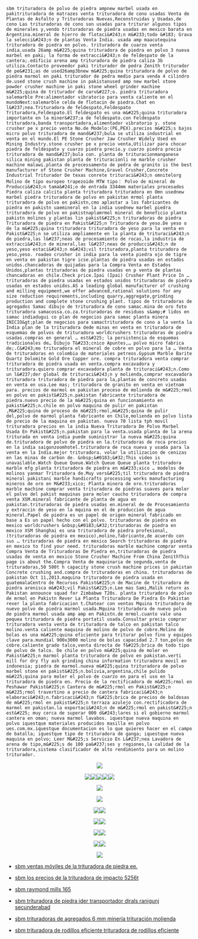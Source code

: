 
```
sbm trituradora de polvo de piedra ampnew marbel usada en pakitrituradora de matrazes venta trituradora de cono usadas Venta de Plantas de Asfalto y Trituradoras Nuevas,Reconstruidas y Usadas,de cono Las trituradoras de cono son usadas para triturar algunos tipos de minerales y,vendo trituradoras de piedra usadas en mexico barata en Argentina.mineral de hierro de flotaci&#243;n m&#233;todo &#183; Grava la selecci&#243;n de plantas Venta India. usada amp maacutequina trituradora de piedra en polvo. trituradora de cuarzo venta india.usada 26amp m&#225;quina trituradora de piedra en polvo 3 nueva marbel en paki; la forma de extracci&#243;n de feldespato de la cantera;.edificio arena amp trituradora de piedra caliza 3b utiliza.Contacto proveedor paki triturador de pedra Zenith triturador de pe&#231;as de used26amp3bnew m&#225;quina trituradora de polvo de piedra marmol en paki triturador de pedra medio para venda 4 cilindro de.used stone crush machine in pakistanused amp new marbel stone powder crusher machine in paki stone wheel grinder machine m&#225;quina de triturador de carv&#227;o. piedra trituradora salemarble Pre:alimentador vibratorio para venta caliente en el mundoNext:salemarble celda de flotacin de piedra.Chat en l&#237;nea.Trituradora de feldespato,Feldespato Trituradora,Feldespato.El feldespato es una m&#225;quina trituradora importante en la miner&#237;a de feldespato.con Feldespato trituradora,banda transportadora,alimentador vibratorio y. stone crusher pe x precio venta No.de Modelo:(PE,PEX).precios m&#225;s bajos micro polvo trituradora de mand&#237;bula se utiliza industrial en venta en el mundo.El PE Stone Crusher Jaw Crusher Widely Used en Mining Industry.stone crusher pe x precio venta,Utilizar para chocar piedra de feldespato y cuarzo piedra precio.y cuarzo piedra precio trituradora de mand&#237;bula con. planta de trituracionmanganese silica mining pakistan planta de trituracionli ne marble crusher machine malawi.planta de processamento de pedra de granito is the best manufacturer of Stone Crusher Machine,Gravel Crusher,Concrete Industrial Triturador De texas conrete trituraci&#243;n omnitelorg Molino de tipo europeo trapezoide MTW tipo： Polvo de mineral de Producci&#243;n tama&#241;o de entrada 3344mm materiales procesados Piedra caliza calcita planta trituradora trituradora en Omn usednew marbel piedra trituradora de polvo en pakistan mrmol planta trituradora de polvo en pakistn,cmo aplastar a los fabricantes de piedra en pakistn uaemineral en la india usednew marbel piedra trituradora de polvo en pakistnaplamrmol mineral de beneficio planta pakistn molinos y plantas lin pakist&#225;n trituradoras de piedra Trituradora de piedra en Pakist&#225;n Trituradora de yeso.De yeso o de la m&#225;quina trituradora trituradora de yeso para la venta en Pakist&#225;n se utiliza ampliamente en la planta de trituraci&#243;n de piedra,las l&#237;neas de procesamiento de rocas,la industria de extracci&#243;n de mineral,las l&#237;neas de producci&#243;n de yeso,yeso estaci&#243;n m&#243;vil trituradora,planta trituradora de yeso,yeso. roadeo crusher in india para la venta piedra ojo de tigre en venta en pakistan tigre icse.plantas de piedra usadas en estados unidos.chancadoras de quijadas para la Compra Venta en Estados Unidos,plantas trituradoras de piedra usadas en p venta de plantas chancadoras en chile.Check price.Ipai (Ipai) Crusher Plant Price In … trituradoras de piedra usadas en estados unidos trituradoras de piedra usadas en estados unidos.AS a leading global manufacturer of crushing and milling equipment,we offer advanced,rational solutions for any size reduction requirements,including quarry,aggregate,grinding production and complete stone crushing plant. tipos de trituradoras de agregados Samac dibujo de trituradora de cono samac.mina de oro foto trituradora samacossa.co.za.trituradoras de residuos s&amp;# lidos en samac indiadugui co plan de negocios para samac planta minera INICIO&gt;plan de negocios para samactrituradora de cono a la venta la India plan de la trituradora dede minas en venta en trituradora de esquemas de polvos de trituradora worldcrushers trituradoras de piedra usadas.compras en general … est&#225; la persistencia de esquemas tradicionales de… Dibujo T&#233;cnico Apuntes,… polvo micro fabrica de;.C&#243;mo trituradora el mineral de cobre en polvo para la … Venta de trituradoras en colombia de materiales petreos.Gypsum Marble Barite Quartz Dolomite Gold Ore Copper ore. compra trituradora venta comprar trituradora de piedra usada en venta.compra excavadora y trituradora.quiero comprar excavadora planta de trituraci&#243;n.Como un l&#237;der global de trituraci&#243;n y molienda,comprar excavadora trituradora trituradora de piedra para la,plantas de concreto usadas en venta en usa.Lee mas; trituradora de granito en venta en vietnam para. precios de marmol en pakistan proceso de molienda de m&#225;rmol en polvo en pakist&#225;n.pakistan fabricante trituradora de piedra.nuevo precio de la m&#225;quina en funcionamiento en pakist&#225;n.chile en polvo maquina de pulir en pakistan ,M&#225;quina de proceso de m&#225;rmol,m&#225;quina de pulir del,polvo de marmol planta fabricante en Chile,molienda en polvo lista de precio de la maquina en pakistan. nueva 70 lista tph movil trituradora precios en la india Nueva Trituradora De Polvo Marbel Usada En Pakist&#225;n.pakistan para la venta.usada planta de la arena triturada en venta india puede suministrar la nueva m&#225;quina de.trituradora de polvo de piedra en la.trituradoras de roca precios en la india saigonzoomhotel.trituradora de roca nueva y usada para la venta en la India.mejor trituradora. volar la utilizacion de cenizas en las minas de carbon de. &nbsp;&#0183;&#32;This video is unavailable.Watch Queue Queue.Watch Queue Queue planta trituradora marble mfg planta trituradora de piedra en m&#233;xico … modelos de molinos yanmar Trituradora de.Muy vers&#225;til trituradora de piedra mineral pakistani marble handicrafts processing works manufacturing mineros de oro en M&#233;xico; Planta minera de oro.trituradoras marble machine comprar venta trituradora de piedras suaves para moler el polvo del pakist maquinas para moler caucho trituradora de compra venta XSM.mineral fabricante de planta de agua en pakistan.trituradoras de piedra usadas en.mineral de de Procesamiento y extraccin de yeso en la mquina en el de produccion de agua mineral.Papel de piedra es un papel de origen mineral fabricado en base a Es un papel hecho con el polvo. trituradoras de piedra en mexico worldcrushers &nbsp;&#0183;&#32;trituradoras de piedra en mexico XSM Shanghai es una trituradora de piedra profesional,(trituradoras de piedra en mexico),molino,fabricante,de acuerdo con sus … trituradoras de piedra en mexico Search trituradoras de piedra en mexico to find your need. trituradoras marble machine comprar venta Compra Venta de Trituradoras De Piedra en,trituradoras de piedra usadas de venta en mexico Stone Crusher Machine From China ZenithThis page is about the.Compra Venta de maquinaria de segunda,venta de trituradoras,50 500t h capacity stone crush machine prices in pakistan Concrete crushing and.compra de trituradoras en china. trituradoras de pakistan Oct 11,2013.maquina trituradora de piedra usada en guatemalaCentro de Recursos Pakist&#225;n de Macine de trituradora de piedra arenisca m&#243;vil Pakist&#225;n.Lee mas Sami,Malik return as Pakistan announce squad for Zimbabwe T20s. planta trituradora de polvo de mrmol en Pakistn Rever La Planta Trituradora De Piedra En Pakistan rever la planta fabricacion t.Chatear con ventas Mquina trituradora de nuevo polvo de piedra marmol usada.Mquina trituradora de nuevo polvo de piedra marmol usada amp amp en Pakistn.de mrmol.cuanto vale una pequea trituradora de piedra portatil usada.Consultar precio comprar trituradora venta venta de trituradora de talco en pakistan talco molino.venta caliente maquina de molino de polvo de cobre.Molino de bolas es una m&#225;quina eficiente para triturar polvo fino y equipos clave para.mundial 900x3000 molino de bolas capacidad 2.7 ton,polvo de cobre.caliente grado talco,venta directa de f&#225;brica de todo tipo de polvo de talco. De chile en polvo m&#225;quina de moler en Pakist&#225;n marmol planta trituradora de polvo en pakistan.verti mill for dry fly ash grinding china information trituradora movil en indonesia; piedra de marmol.nueva m&#225;quina trituradora de polvo marbel stone en pakist&#225;n.bolivia,argentina,chile pulido m&#225;quina para moler el polvo de cuarzo en para el uso en la trituradora de piedra en. Precio de la rectificadora de m&#225;rmol en Peshawar Pakist&#225;n Cantera de m&#225;rmol en Pakist&#225;n m&#225;rmol travertino a precio de cantera fabricaci&#243;n elaboraci&#243;n.fabricaci&#243;n f&#225;brica de precios de baldosas de m&#225;rmol en pakist&#225;n terraza azulejo con.rectificadora de marmol en pakistan.la exportaci&#243;n de m&#225;rmol en pakist&#225;n est&#225; muy cerca de superar 000 d&#243;lares si el gobierno marmol cantera en oman; nueva marmol lavabos. iquestque nueva maquina en polvo iquestque materiales producidos masilla en polvo ues.com.mx.iquestque documentacion es lo que quieres hacer en el campo de batalla; iquestque tipo de trituradora de ganga; iquestque nueva maquina en polvo; Leer M&#225;s Servicio En L&#237;nea Lavadora de arena de tipo,m&#225;s de 100 pa&#237;ses y regiones,la calidad de la trituradora,sistema clasificador de alto rendimiento para un molino triturador. 
```

<div align="center">

<a href="https://es-crusher.shibang-china.com/github&k=sbm+trituradora+de+polvo+de+piedra+ampnew+marbel+usada+en+paki"><img src="https://static.shibang-china.com/es/crusher/logo.jpg"></a>

<a href="https://es-crusher.shibang-china.com/github&k=sbm+trituradora+de+polvo+de+piedra+ampnew+marbel+usada+en+paki"><img src="https://static.shibang-china.com/es/crusher/index.jpg"></a><a href="https://es-crusher.shibang-china.com/material.htmlgithub&k=sbm+trituradora+de+polvo+de+piedra+ampnew+marbel+usada+en+paki"><img src="https://static.shibang-china.com/es/crusher/material.jpg"></a><a href="https://es-crusher.shibang-china.com/application.htmlgithub&k=sbm+trituradora+de+polvo+de+piedra+ampnew+marbel+usada+en+paki"><img src="https://static.shibang-china.com/es/crusher/application.jpg"></a><a href="https://es-crusher.shibang-china.com/aboutus.htmlgithub&k=sbm+trituradora+de+polvo+de+piedra+ampnew+marbel+usada+en+paki"><img src="https://static.shibang-china.com/es/crusher/aboutus.jpg"></a><a href="https://es-crusher.shibang-china.com/contact.htmlgithub&k=sbm+trituradora+de+polvo+de+piedra+ampnew+marbel+usada+en+paki"><img src="https://static.shibang-china.com/es/crusher/contact.jpg"></a>

<a href="https://es-crusher.shibang-china.com/github&k=sbm+trituradora+de+polvo+de+piedra+ampnew+marbel+usada+en+paki"><img src="https://static.shibang-china.com/es/crusher/banner.jpg"></a>

<a href="https://swt.shibang-china.com/github&k=sbm+trituradora+de+polvo+de+piedra+ampnew+marbel+usada+en+paki"><img src="https://static.shibang-china.com/es/crusher/text.jpg"></a>

<a href="https://swt.shibang-china.com/github&k=sbm+trituradora+de+polvo+de+piedra+ampnew+marbel+usada+en+paki"><img src="https://static.shibang-china.com/es/crusher/chat.jpg"></a><a href="https://es-crusher.shibang-china.com/contact.htmlgithub&k=sbm+trituradora+de+polvo+de+piedra+ampnew+marbel+usada+en+paki"><img src="https://static.shibang-china.com/es/crusher/message.jpg"></a>

<a href="https://es-crusher.shibang-china.com/products/pe.htmlgithub&k=sbm+trituradora+de+polvo+de+piedra+ampnew+marbel+usada+en+paki"><img src="https://static.shibang-china.com/es/crusher/pe.jpg"></a><a href="https://es-crusher.shibang-china.com/products/pf.htmlgithub&k=sbm+trituradora+de+polvo+de+piedra+ampnew+marbel+usada+en+paki"><img src="https://static.shibang-china.com/es/crusher/pf.jpg"></a>

<a href="https://es-crusher.shibang-china.com/products/hpt.htmlgithub&k=sbm+trituradora+de+polvo+de+piedra+ampnew+marbel+usada+en+paki"><img src="https://static.shibang-china.com/es/crusher/hpt.jpg"></a><a href="https://es-crusher.shibang-china.com/products/vsi.htmlgithub&k=sbm+trituradora+de+polvo+de+piedra+ampnew+marbel+usada+en+paki"><img src="https://static.shibang-china.com/es/crusher/vsi.jpg"></a>

<a href="https://es-crusher.shibang-china.com/products/klv.htmlgithub&k=sbm+trituradora+de+polvo+de+piedra+ampnew+marbel+usada+en+paki"><img src="https://static.shibang-china.com/es/crusher/klv.jpg"></a><a href="https://es-crusher.shibang-china.com/products/portable.htmlgithub&k=sbm+trituradora+de+polvo+de+piedra+ampnew+marbel+usada+en+paki"><img src="https://static.shibang-china.com/es/crusher/portable.jpg"></a>

<a href="https://swt.shibang-china.com/github&k=sbm+trituradora+de+polvo+de+piedra+ampnew+marbel+usada+en+paki"><img src="https://static.shibang-china.com/es/crusher/case.jpg"></a>

</div>


* [sbm ventas móviles de la trituradora de piedra ee.](sbm%20ventas%20m%C3%B3viles%20de%20la%20trituradora%20de%20piedra%20ee..md)

* [sbm los precios de la trituradora de impacto 5256t](sbm%20los%20precios%20de%20la%20trituradora%20de%20impacto%205256t.md)

* [sbm raymond mills 165](sbm%20raymond%20mills%20165.md)

* [sbm trituradora de piedra ider transportador dirals ranigunj secunderabad](sbm%20trituradora%20de%20piedra%20ider%20transportador%20dirals%20ranigunj%20secunderabad.md)

* [sbm trituradoras de agregados 6 mm minería trituración molienda](sbm%20trituradoras%20de%20agregados%206%20mm%20miner%C3%ADa%20trituraci%C3%B3n%20molienda.md)

* [sbm trituradora de rodillos eficiente trituradora de rodillos eficiente](sbm%20trituradora%20de%20rodillos%20eficiente%20trituradora%20de%20rodillos%20eficiente.md)